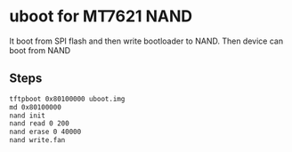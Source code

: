 # uboot for MT7621 NAND
It boot from SPI flash and then write bootloader to NAND. Then device can boot from NAND
## Steps
```bash
tftpboot 0x80100000 uboot.img
md 0x80100000
nand init
nand read 0 200
nand erase 0 40000
nand write.fan
```
